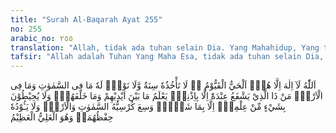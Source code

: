 ```yaml
---
title: "Surah Al-Baqarah Ayat 255"
no: 255
arabic_no: ٢٥٥
translation: "Allah, tidak ada tuhan selain Dia. Yang Mahahidup, Yang terus menerus mengurus (makhluk-Nya), tidak mengantuk dan tidak tidur. Milik-Nya apa yang ada di langit dan apa yang ada di bumi. Tidak ada yang dapat memberi syafaat di sisi-Nya tanpa izin-Nya. Dia mengetahui apa yang di hadapan mereka dan apa yang di belakang mereka, dan mereka tidak mengetahui sesuatu apa pun tentang ilmu-Nya melainkan apa yang Dia kehendaki. Kursi-Nya meliputi langit dan bumi. Dan Dia tidak merasa berat memelihara keduanya, dan Dia Mahatinggi, Mahabesar."
tafsir: "Allah adalah Tuhan Yang Maha Esa, tidak ada tuhan selain Dia, dan hanya Dia yang berhak untuk disembah. Adapun tuhan-tuhan yang lain yang disembah oleh sebagian manusia dengan alasan yang tidak benar, memang banyak jumlahnya. Akan tetapi Tuhan yang sebenarnya hanyalah Allah. Hanya Dialah Yang hidup abadi, yang ada dengan sendiri-Nya, dan Dia pulalah yang selalu mengatur makhluk-Nya tanpa ada kelalaian sedikit pun.\n\nKemudian ditegaskan lagi bahwa Allah tidak pernah mengantuk. Orang yang berada dalam keadaan mengantuk tentu hilang kesadarannya, sehingga dia tidak akan dapat melakukan pekerjaannya dengan baik, padahal Allah swt senantiasa mengurus dan memelihara makhluk-Nya dengan baik, tidak pernah kehilangan kesadaran atau pun lalai.\n\nKarena Allah tidak pernah mengantuk, sudah tentu Dia tidak pernah tidur, karena mengantuk adalah permulaan dari proses tidur. Orang yang tidur lebih banyak kehilangan kesadaran daripada orang yang mengantuk.\n\nSifat Allah yang lain yang disebutkan dalam ayat ini ialah bahwa Dialah yang mempunyai kekuasaan dan yang memiliki apa yang ada di langit dan di bumi. Dialah yang mempunyai kekuatan dan kekuasaan yang tak terbatas, sehingga Dia dapat berbuat apa yang dikehendaki-Nya. Semuanya ada dalam kekuasaan-Nya, sehingga tidak ada satu pun dari makhluk-Nya termasuk para nabi dan para malaikat yang dapat memberikan pertolongan kecuali dengan izin-Nya, apalagi patung-patung yang oleh orang-orang kafir dianggap sebagai penolong mereka.\n\nYang dimaksud dengan \"pertolongan\" atau \"syafaat\" dalam ayat ini ialah pertolongan yang diberikan oleh para malaikat, nabi dan orang-orang saleh kepada umat manusia pada hari kiamat untuk mendapatkan keringanan atau kebebasan dari hukuman Allah. Syafaat itu akan terjadi atas izin Allah. Dalam hadis disebutkan :\n\nNabi Saw bersabda, \"¦Kemudian Allah berfirman, \"Para Malaikat memberikan syafaat, para Nabi memberikan syafaat, dan orang-orang mukmin juga memberikan syafaat. (Riwayat Ahmad dan Muslim dari Abu Sa'id al-Khudri)\n\nSifat Allah yang lain yang disebutkan dalam ayat ini ialah: bahwa Allah senantiasa mengetahui apa saja yang terjadi di hadapan dan di belakang makhluk-Nya, sedang mereka tidak mengetahui sesuatu pun dari ilmu Allah, melainkan sekadar apa yang dikehendaki-Nya untuk mereka ketahui. Kursi Allah mencakup langit dan bumi. Allah tidak merasa berat sedikit pun dalam memelihara makhluk-Nya yang berada di langit dan di bumi, dan di semua alam ciptaan-Nya. Allah Mahatinggi lagi Mahabesar.\n\nMereka tidak mengetahui ilmu Allah, kecuali apa yang telah dikehendaki-Nya untuk mereka ketahui. Dengan demikian, yang dapat diketahui oleh manusia hanyalah sekadar apa yang dapat dijangkau oleh pengetahuan yang telah dikaruniakan Allah kepada mereka, dan jumlahnya amat sedikit dibanding dengan ilmu-Nya yang luas. Hal ini ditegaskan Allah dalam firman-Nya:\n\n\"¦ Sedangkan kamu diberi pengetahuan hanya sedikit.\" (al-Isra'/17:85)"
---
```

اَللّٰهُ لَآ اِلٰهَ اِلَّا هُوَۚ اَلْحَيُّ الْقَيُّوْمُ ەۚ لَا تَأْخُذُهٗ سِنَةٌ وَّلَا نَوْمٌۗ  لَهٗ مَا فِى السَّمٰوٰتِ وَمَا فِى الْاَرْضِۗ مَنْ ذَا الَّذِيْ يَشْفَعُ عِنْدَهٗٓ اِلَّا بِاِذْنِهٖۗ يَعْلَمُ مَا بَيْنَ اَيْدِيْهِمْ وَمَا خَلْفَهُمْۚ وَلَا يُحِيْطُوْنَ بِشَيْءٍ مِّنْ عِلْمِهٖٓ اِلَّا بِمَا شَاۤءَۚ وَسِعَ كُرْسِيُّهُ السَّمٰوٰتِ وَالْاَرْضَۚ وَلَا يَـُٔوْدُهٗ حِفْظُهُمَاۚ وَهُوَ الْعَلِيُّ الْعَظِيْمُ